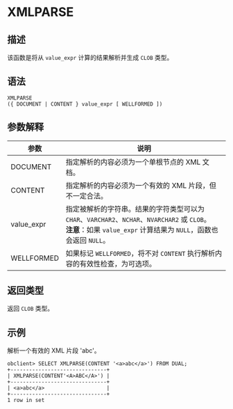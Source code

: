 # XMLPARSE

## 描述

该函数是将从 `value_expr` 计算的结果解析并生成 `CLOB` 类型。

## 语法

```shell
XMLPARSE
({ DOCUMENT | CONTENT } value_expr [ WELLFORMED ])
```

## 参数解释

| 参数 | 说明 |
| --- | --- |
| DOCUMENT | 指定解析的内容必须为一个单根节点的 XML 文档。 |
| CONTENT | 指定解析的内容必须为一个有效的 XML 片段，但不一定合法。 |
| value_expr | 指定被解析的字符串。结果的字符类型可以为 `CHAR`、`VARCHAR2`、`NCHAR`、`NVARCHAR2` 或 `CLOB`。<br>**注意**：如果 `value_expr` 计算结果为 `NULL`，函数也会返回 `NULL`。</br>|
| WELLFORMED | 如果标记 `WELLFORMED`，将不对 `CONTENT` 执行解析内容的有效性检查，为可选项。 |

## 返回类型

返回 `CLOB` 类型。

## 示例

解析一个有效的 XML 片段 '<a>abc</a>'。

```shell
obclient> SELECT XMLPARSE(CONTENT '<a>abc</a>') FROM DUAL;
+-------------------------------+
| XMLPARSE(CONTENT'<A>ABC</A>') |
+-------------------------------+
| <a>abc</a>                    |
+-------------------------------+
1 row in set
```
